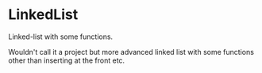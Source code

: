 # LinkedList
Linked-list with some functions.

Wouldn't call it a project but more advanced linked list with some functions other than inserting at the front etc.
